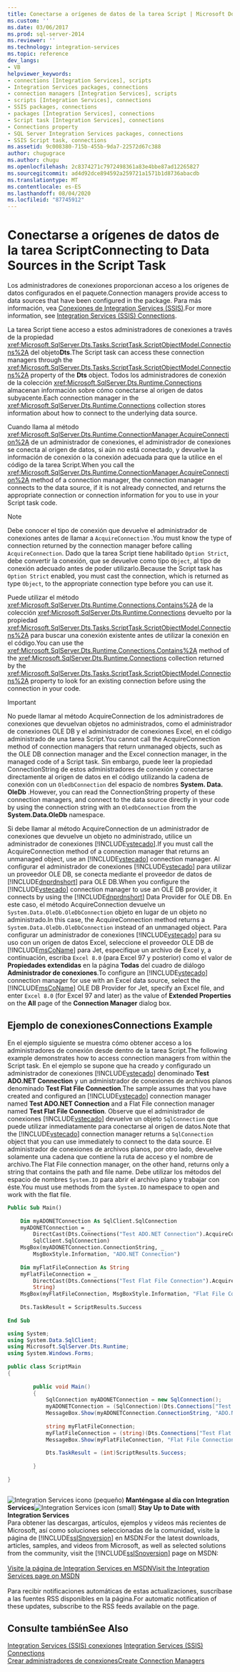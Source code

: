 ```yaml
---
title: Conectarse a orígenes de datos de la tarea Script | Microsoft Docs
ms.custom: ''
ms.date: 03/06/2017
ms.prod: sql-server-2014
ms.reviewer: ''
ms.technology: integration-services
ms.topic: reference
dev_langs:
- VB
helpviewer_keywords:
- connections [Integration Services], scripts
- Integration Services packages, connections
- connection managers [Integration Services], scripts
- scripts [Integration Services], connections
- SSIS packages, connections
- packages [Integration Services], connections
- Script task [Integration Services], connections
- Connections property
- SQL Server Integration Services packages, connections
- SSIS Script task, connections
ms.assetid: 9c008380-715b-455b-9da7-22572d67c388
author: chugugrace
ms.author: chugu
ms.openlocfilehash: 2c8374271c7972498361a83e4bbe87ad12265827
ms.sourcegitcommit: ad4d92dce894592a259721a1571b1d8736abacdb
ms.translationtype: MT
ms.contentlocale: es-ES
ms.lasthandoff: 08/04/2020
ms.locfileid: "87745912"
---
```

# <a name="connecting-to-data-sources-in-the-script-task"></a><span data-ttu-id="46139-102">Conectarse a orígenes de datos de la tarea Script</span><span class="sxs-lookup"><span data-stu-id="46139-102">Connecting to Data Sources in the Script Task</span></span>
  <span data-ttu-id="46139-103">Los administradores de conexiones proporcionan acceso a los orígenes de datos configurados en el paquete.</span><span class="sxs-lookup"><span data-stu-id="46139-103">Connection managers provide access to data sources that have been configured in the package.</span></span> <span data-ttu-id="46139-104">Para más información, vea [Conexiones de Integration Services &#40;SSIS&#41;](../../connection-manager/integration-services-ssis-connections.md).</span><span class="sxs-lookup"><span data-stu-id="46139-104">For more information, see [Integration Services &#40;SSIS&#41; Connections](../../connection-manager/integration-services-ssis-connections.md).</span></span>  
  
 <span data-ttu-id="46139-105">La tarea Script tiene acceso a estos administradores de conexiones a través de la propiedad <xref:Microsoft.SqlServer.Dts.Tasks.ScriptTask.ScriptObjectModel.Connections%2A> del objeto**Dts**.</span><span class="sxs-lookup"><span data-stu-id="46139-105">The Script task can access these connection managers through the <xref:Microsoft.SqlServer.Dts.Tasks.ScriptTask.ScriptObjectModel.Connections%2A> property of the **Dts** object.</span></span> <span data-ttu-id="46139-106">Todos los administradores de conexión de la colección <xref:Microsoft.SqlServer.Dts.Runtime.Connections> almacenan información sobre cómo conectarse al origen de datos subyacente.</span><span class="sxs-lookup"><span data-stu-id="46139-106">Each connection manager in the <xref:Microsoft.SqlServer.Dts.Runtime.Connections> collection stores information about how to connect to the underlying data source.</span></span>  
  
 <span data-ttu-id="46139-107">Cuando llama al método <xref:Microsoft.SqlServer.Dts.Runtime.ConnectionManager.AcquireConnection%2A> de un administrador de conexiones, el administrador de conexiones se conecta al origen de datos, si aún no está conectado, y devuelve la información de conexión o la conexión adecuada para que la utilice en el código de la tarea Script.</span><span class="sxs-lookup"><span data-stu-id="46139-107">When you call the <xref:Microsoft.SqlServer.Dts.Runtime.ConnectionManager.AcquireConnection%2A> method of a connection manager, the connection manager connects to the data source, if it is not already connected, and returns the appropriate connection or connection information for you to use in your Script task code.</span></span>  
  
> [!NOTE]  
>  <span data-ttu-id="46139-108">Debe conocer el tipo de conexión que devuelve el administrador de conexiones antes de llamar a `AcquireConnection` .</span><span class="sxs-lookup"><span data-stu-id="46139-108">You must know the type of connection returned by the connection manager before calling `AcquireConnection`.</span></span> <span data-ttu-id="46139-109">Dado que la tarea Script tiene habilitado `Option Strict`, debe convertir la conexión, que se devuelve como tipo `Object`, al tipo de conexión adecuado antes de poder utilizarlo.</span><span class="sxs-lookup"><span data-stu-id="46139-109">Because the Script task has `Option Strict` enabled, you must cast the connection, which is returned as type `Object`, to the appropriate connection type before you can use it.</span></span>  
  
 <span data-ttu-id="46139-110">Puede utilizar el método <xref:Microsoft.SqlServer.Dts.Runtime.Connections.Contains%2A> de la colección <xref:Microsoft.SqlServer.Dts.Runtime.Connections> devuelto por la propiedad <xref:Microsoft.SqlServer.Dts.Tasks.ScriptTask.ScriptObjectModel.Connections%2A> para buscar una conexión existente antes de utilizar la conexión en el código.</span><span class="sxs-lookup"><span data-stu-id="46139-110">You can use the <xref:Microsoft.SqlServer.Dts.Runtime.Connections.Contains%2A> method of the <xref:Microsoft.SqlServer.Dts.Runtime.Connections> collection returned by the <xref:Microsoft.SqlServer.Dts.Tasks.ScriptTask.ScriptObjectModel.Connections%2A> property to look for an existing connection before using the connection in your code.</span></span>  
  
> [!IMPORTANT]  
>  <span data-ttu-id="46139-111">No puede llamar al método AcquireConnection de los administradores de conexiones que devuelvan objetos no administrados, como el administrador de conexiones OLE DB y el administrador de conexiones Excel, en el código administrado de una tarea Script.</span><span class="sxs-lookup"><span data-stu-id="46139-111">You cannot call the AcquireConnection method of connection managers that return unmanaged objects, such as the OLE DB connection manager and the Excel connection manager, in the managed code of a Script task.</span></span> <span data-ttu-id="46139-112">Sin embargo, puede leer la propiedad ConnectionString de estos administradores de conexión y conectarse directamente al origen de datos en el código utilizando la cadena de conexión con un `OledbConnection` del espacio de nombres **System. Data. OleDb** .</span><span class="sxs-lookup"><span data-stu-id="46139-112">However, you can read the ConnectionString property of these connection managers, and connect to the data source directly in your code by using the connection string with an `OledbConnection` from the **System.Data.OleDb** namespace.</span></span>  
>   
>  <span data-ttu-id="46139-113">Si debe llamar al método AcquireConnection de un administrador de conexiones que devuelve un objeto no administrado, utilice un administrador de conexiones [!INCLUDE[vstecado](../../../includes/vstecado-md.md)].</span><span class="sxs-lookup"><span data-stu-id="46139-113">If you must call the AcquireConnection method of a connection manager that returns an unmanaged object, use an [!INCLUDE[vstecado](../../../includes/vstecado-md.md)] connection manager.</span></span> <span data-ttu-id="46139-114">Al configurar el administrador de conexiones [!INCLUDE[vstecado](../../../includes/vstecado-md.md)] para utilizar un proveedor OLE DB, se conecta mediante el proveedor de datos de [!INCLUDE[dnprdnshort](../../../includes/dnprdnshort-md.md)] para OLE DB.</span><span class="sxs-lookup"><span data-stu-id="46139-114">When you configure the [!INCLUDE[vstecado](../../../includes/vstecado-md.md)] connection manager to use an OLE DB provider, it connects by using the [!INCLUDE[dnprdnshort](../../../includes/dnprdnshort-md.md)] Data Provider for OLE DB.</span></span> <span data-ttu-id="46139-115">En este caso, el método AcquireConnection devuelve un `System.Data.OleDb.OleDbConnection` objeto en lugar de un objeto no administrado.</span><span class="sxs-lookup"><span data-stu-id="46139-115">In this case, the AcquireConnection method returns a `System.Data.OleDb.OleDbConnection` instead of an unmanaged object.</span></span> <span data-ttu-id="46139-116">Para configurar un administrador de conexiones [!INCLUDE[vstecado](../../../includes/vstecado-md.md)] para su uso con un origen de datos Excel, seleccione el proveedor OLE DB de [!INCLUDE[msCoName](../../../includes/msconame-md.md)] para Jet, especifique un archivo de Excel y, a continuación, escriba `Excel 8.0` (para Excel 97 y posterior) como el valor de **Propiedades extendidas** en la página **Todas** del cuadro de diálogo **Administrador de conexiones**.</span><span class="sxs-lookup"><span data-stu-id="46139-116">To configure an [!INCLUDE[vstecado](../../../includes/vstecado-md.md)] connection manager for use with an Excel data source, select the [!INCLUDE[msCoName](../../../includes/msconame-md.md)] OLE DB Provider for Jet, specify an Excel file, and enter `Excel 8.0` (for Excel 97 and later) as the value of **Extended Properties** on the **All** page of the **Connection Manager** dialog box.</span></span>  
  
## <a name="connections-example"></a><span data-ttu-id="46139-117">Ejemplo de conexiones</span><span class="sxs-lookup"><span data-stu-id="46139-117">Connections Example</span></span>  
 <span data-ttu-id="46139-118">En el ejemplo siguiente se muestra cómo obtener acceso a los administradores de conexión desde dentro de la tarea Script.</span><span class="sxs-lookup"><span data-stu-id="46139-118">The following example demonstrates how to access connection managers from within the Script task.</span></span> <span data-ttu-id="46139-119">En el ejemplo se supone que ha creado y configurado un administrador de conexiones [!INCLUDE[vstecado](../../../includes/vstecado-md.md)] denominado **Test ADO.NET Connection** y un administrador de conexiones de archivos planos denominado **Test Flat File Connection**.</span><span class="sxs-lookup"><span data-stu-id="46139-119">The sample assumes that you have created and configured an [!INCLUDE[vstecado](../../../includes/vstecado-md.md)] connection manager named **Test ADO.NET Connection** and a Flat File connection manager named **Test Flat File Connection**.</span></span> <span data-ttu-id="46139-120">Observe que el administrador de conexiones [!INCLUDE[vstecado](../../../includes/vstecado-md.md)] devuelve un objeto `SqlConnection` que puede utilizar inmediatamente para conectarse al origen de datos.</span><span class="sxs-lookup"><span data-stu-id="46139-120">Note that the [!INCLUDE[vstecado](../../../includes/vstecado-md.md)] connection manager returns a `SqlConnection` object that you can use immediately to connect to the data source.</span></span> <span data-ttu-id="46139-121">El administrador de conexiones de archivos planos, por otro lado, devuelve solamente una cadena que contiene la ruta de acceso y el nombre de archivo.</span><span class="sxs-lookup"><span data-stu-id="46139-121">The Flat File connection manager, on the other hand, returns only a string that contains the path and file name.</span></span> <span data-ttu-id="46139-122">Debe utilizar los métodos del espacio de nombres `System.IO` para abrir el archivo plano y trabajar con éste.</span><span class="sxs-lookup"><span data-stu-id="46139-122">You must use methods from the `System.IO` namespace to open and work with the flat file.</span></span>  
  
```vb  
Public Sub Main()  
  
    Dim myADONETConnection As SqlClient.SqlConnection  
    myADONETConnection = _  
        DirectCast(Dts.Connections("Test ADO.NET Connection").AcquireConnection(Dts.Transaction), _  
        SqlClient.SqlConnection)  
    MsgBox(myADONETConnection.ConnectionString, _  
        MsgBoxStyle.Information, "ADO.NET Connection")  
  
    Dim myFlatFileConnection As String  
    myFlatFileConnection = _  
        DirectCast(Dts.Connections("Test Flat File Connection").AcquireConnection(Dts.Transaction), _  
        String)  
    MsgBox(myFlatFileConnection, MsgBoxStyle.Information, "Flat File Connection")  
  
    Dts.TaskResult = ScriptResults.Success  
  
End Sub  
```  
  
```csharp  
using System;  
using System.Data.SqlClient;  
using Microsoft.SqlServer.Dts.Runtime;  
using System.Windows.Forms;  
  
public class ScriptMain  
{  
  
        public void Main()  
        {  
            SqlConnection myADONETConnection = new SqlConnection();  
            myADONETConnection = (SqlConnection)(Dts.Connections["Test ADO.NET Connection"].AcquireConnection(Dts.Transaction)as SqlConnection);  
            MessageBox.Show(myADONETConnection.ConnectionString, "ADO.NET Connection");  
  
            string myFlatFileConnection;  
            myFlatFileConnection = (string)(Dts.Connections["Test Flat File Connection"].AcquireConnection(Dts.Transaction) as String);  
            MessageBox.Show(myFlatFileConnection, "Flat File Connection");  
  
            Dts.TaskResult = (int)ScriptResults.Success;  
  
        }  
  
}  
  
```  
  
<span data-ttu-id="46139-123">![Integration Services icono (pequeño)](../../media/dts-16.gif "Icono de Integration Services (pequeño)")  **Manténgase al día con Integration Services**</span><span class="sxs-lookup"><span data-stu-id="46139-123">![Integration Services icon (small)](../../media/dts-16.gif "Integration Services icon (small)")  **Stay Up to Date with Integration Services**</span></span><br /> <span data-ttu-id="46139-124">Para obtener las descargas, artículos, ejemplos y vídeos más recientes de Microsoft, así como soluciones seleccionadas de la comunidad, visite la página de [!INCLUDE[ssISnoversion](../../../includes/ssisnoversion-md.md)] en MSDN:</span><span class="sxs-lookup"><span data-stu-id="46139-124">For the latest downloads, articles, samples, and videos from Microsoft, as well as selected solutions from the community, visit the [!INCLUDE[ssISnoversion](../../../includes/ssisnoversion-md.md)] page on MSDN:</span></span><br /><br /> [<span data-ttu-id="46139-125">Visite la página de Integration Services en MSDN</span><span class="sxs-lookup"><span data-stu-id="46139-125">Visit the Integration Services page on MSDN</span></span>](https://go.microsoft.com/fwlink/?LinkId=136655)<br /><br /> <span data-ttu-id="46139-126">Para recibir notificaciones automáticas de estas actualizaciones, suscríbase a las fuentes RSS disponibles en la página.</span><span class="sxs-lookup"><span data-stu-id="46139-126">For automatic notification of these updates, subscribe to the RSS feeds available on the page.</span></span>  
  
## <a name="see-also"></a><span data-ttu-id="46139-127">Consulte también</span><span class="sxs-lookup"><span data-stu-id="46139-127">See Also</span></span>  
 <span data-ttu-id="46139-128">[Integration Services &#40;SSIS&#41; conexiones](../../connection-manager/integration-services-ssis-connections.md) </span><span class="sxs-lookup"><span data-stu-id="46139-128">[Integration Services &#40;SSIS&#41; Connections](../../connection-manager/integration-services-ssis-connections.md) </span></span>  
 [<span data-ttu-id="46139-129">Crear administradores de conexiones</span><span class="sxs-lookup"><span data-stu-id="46139-129">Create Connection Managers</span></span>](../../create-connection-managers.md)  
  
  
